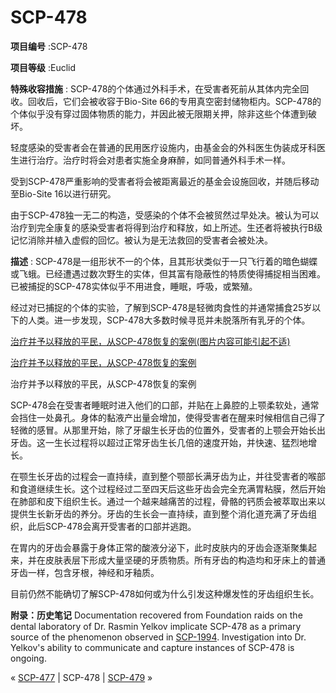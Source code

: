 # SCP-478
                        


**项目编号** :SCP-478

**项目等级** :Euclid

**特殊收容措施** : SCP-478的个体通过外科手术，在受害者死前从其体内完全回收。回收后，它们会被收容于Bio-Site 66的专用真空密封储物柜内。SCP-478的个体似乎没有穿过固体物质的能力，并因此被无限期关押，除非这些个体遭到破坏。

轻度感染的受害者会在普通的民用医疗设施内，由基金会的外科医生伪装成牙科医生进行治疗。治疗时将会对患者实施全身麻醉，如同普通外科手术一样。

受到SCP-478严重影响的受害者将会被距离最近的基金会设施回收，并随后移动至Bio-Site 16以进行研究。

由于SCP-478独一无二的构造，受感染的个体不会被贸然过早处决。被认为可以治疗到完全康复的感染受害者将得到治疗和释放，如上所述。生还者将被执行B级记忆消除并植入虚假的回忆。被认为是无法救回的受害者会被处决。

**描述** : SCP-478是一组形状不一的个体，且其形状类似于一只飞行着的暗色蝴蝶或飞蛾。已经遭遇过数次野生的实体，但其富有隐蔽性的特质使得捕捉相当困难。已被捕捉的SCP-478实体似乎不用进食，睡眠，呼吸，或繁殖。

经过对已捕捉的个体的实验，了解到SCP-478是轻微肉食性的并通常捕食25岁以下的人类。进一步发现，SCP-478大多数时候寻觅并未脱落所有乳牙的个体。


<a shape='rect' class='collapsible-block-link' href='javascript:;'>&#27835;&#30103;&#24182;&#20104;&#20197;&#37322;&#25918;&#30340;&#24179;&#27665;&#65292;&#20174;SCP-478&#24674;&#22797;&#30340;&#26696;&#20363;(&#22270;&#29255;&#20869;&#23481;&#21487;&#33021;&#24341;&#36215;&#19981;&#36866;)</a>

<a shape='rect' class='collapsible-block-link' href='javascript:;'>&#27835;&#30103;&#24182;&#20104;&#20197;&#37322;&#25918;&#30340;&#24179;&#27665;&#65292;&#20174;SCP-478&#24674;&#22797;&#30340;&#26696;&#20363;</a>



治疗并予以释放的平民，从SCP-478恢复的案例






SCP-478会在受害者睡眠时进入他们的口部，并贴在上鼻腔的上颚柔软处，通常会挡住一处鼻孔。身体的黏液产出量会增加，使得受害者在醒来时候相信自己得了轻微的感冒。从那里开始，除了牙龈生长牙齿的位置外，受害者的上颚会开始长出牙齿。这一生长过程将以超过正常牙齿生长几倍的速度开始，并快速、猛烈地增长。

在颚生长牙齿的过程会一直持续，直到整个颚部长满牙齿为止，并往受害者的喉部和食道继续生长。这个过程经过二至四天后这些牙齿会完全充满胃粘膜，然后开始在肺部和皮下组织生长。通过一个越来越痛苦的过程，骨骼的钙质会被萃取出来以提供生长新牙齿的养分。牙齿的生长会一直持续，直到整个消化道充满了牙齿组织，此后SCP-478会离开受害者的口部并逃跑。

在胃内的牙齿会暴露于身体正常的酸液分泌下，此时皮肤内的牙齿会逐渐聚集起来，并在皮肤表层下形成大量坚硬的牙质物质。所有牙齿的构造均和牙床上的普通牙齿一样，包含牙根，神经和牙釉质。

目前仍然不能确切了解SCP-478如何或为什么引发这种爆发性的牙齿组织生长。

**附录：历史笔记** 
Documentation recovered from Foundation raids on the dental laboratory of Dr. Rasmin Yelkov implicate SCP-478 as a primary source of the phenomenon observed in [SCP-1994](/scp-1994). Investigation into Dr. Yelkov's ability to communicate and capture instances of SCP-478 is ongoing.



« [SCP-477](/scp-477) | SCP-478 | [SCP-479](/scp-479) »





                    